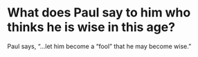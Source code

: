 # What does Paul say to him who thinks he is wise in this age?

Paul says, “…let him become a “fool” that he may become wise.”
